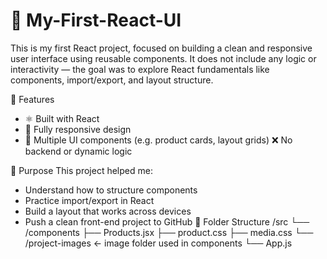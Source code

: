 <h1>🚀 My-First-React-UI</h1> 

This is my first React project, focused on building a clean and responsive user interface using reusable components. It does not include any logic or interactivity — the goal was to explore React fundamentals like components, import/export, and layout structure.

🧩 Features
- ⚛️ Built with React
- 📱 Fully responsive design
- 🧱 Multiple UI components (e.g. product cards, layout grids)
❌ No backend or dynamic logic

🎯 Purpose
This project helped me:
- Understand how to structure components
- Practice import/export in React
- Build a layout that works across devices
- Push a clean front-end project to GitHub
📁 Folder Structure
/src
  └── /components
        ├── Products.jsx
        ├── product.css
        ├── media.css
        └── /project-images   ← image folder used in components
  └── App.js

